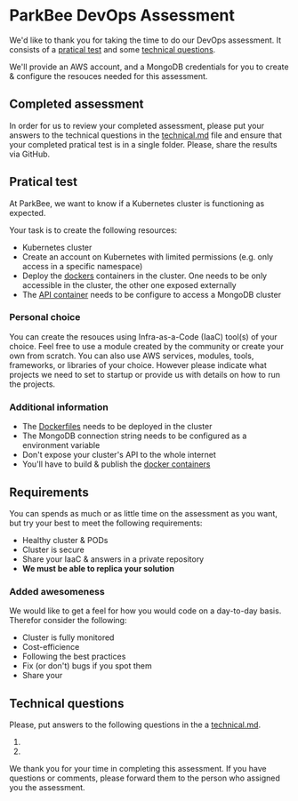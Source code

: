 # ParkBee DevOps Assessment

We'd like to thank you for taking the time to do our DevOps assessment. It consists of a [pratical test](#pratical-test) and some [technical questions](#technical-questions).

We'll provide an AWS account, and a MongoDB credentials for you to create & configure the resouces needed for this assessment.

## Completed assessment

In order for us to review your completed assessment, please put your answers to the technical questions in the [technical.md](technical.md) file and ensure that your completed pratical test is in a single folder. Please, share the results via GitHub.

## Pratical test

At ParkBee, we want to know if a Kubernetes cluster is functioning as expected.

Your task is to create the following resources:

* Kubernetes cluster
* Create an account on Kubernetes with limited permissions (e.g. only access in a specific namespace)
* Deploy the [dockers](./docker) containers in the cluster. One needs to be only accessible in the cluster, the other one exposed externally
* The [API container](./docker/Dockerfile-api) needs to be configure to access a MongoDB cluster

### Personal choice

You can create the resouces using Infra-as-a-Code (IaaC) tool(s) of your choice. Feel free to use a module created by the community or create your own from scratch. You can also use AWS services, modules, tools, frameworks, or libraries of your choice.
However please indicate what projects we need to set to startup or provide us with details on how to run the projects.

### Additional information

* The [Dockerfiles](./docker) needs to be deployed in the cluster
* The MongoDB connection string needs to be configured as a environment variable
* Don't expose your cluster's API to the whole internet
* You'll have to build & publish the [docker containers](./docker)

## Requirements

You can spends as much or as little time on the assessment as you want, but try your best to meet the following requirements:

* Healthy cluster & PODs
* Cluster is secure
* Share your IaaC & answers in a private repository
* **We must be able to replica your solution**

### Added awesomeness

We would like to get a feel for how you would code on a day-to-day basis. Therefor consider the following:

* Cluster is fully monitored
* Cost-efficience
* Following the best practices
* Fix (or don't) bugs if you spot them
* Share your

## Technical questions

Please, put answers to the following questions in the a [technical.md](./technical.md).

1. 
2. 

We thank you for your time in completing this assessment. If you have questions or comments, please forward them to the person who assigned you the assessment.
